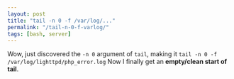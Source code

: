 ```yaml
---
layout: post
title: "tail -n 0 -f /var/log/..."
permalink: "/tail-n-0-f-varlog/"
tags: [bash, server]
---
```


Wow, just discovered the <code>-n 0</code> argument of <code>tail</code>, making it
<code lang="bash">tail -n 0 -f /var/log/lighttpd/php_error.log</code>
Now I finally get an <strong>empty/clean start of tail</strong>.
